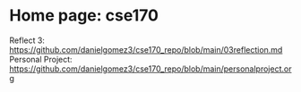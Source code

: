 # Home page: cse170

Reflect 3: <https://github.com/danielgomez3/cse170_repo/blob/main/03reflection.md>
Personal Project: <https://github.com/danielgomez3/cse170_repo/blob/main/personalproject.org>

